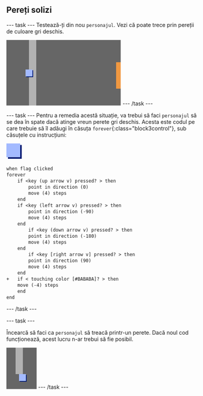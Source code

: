 ## Pereți solizi

\--- task \--- Testează-ți din nou `personajul`. Vezi că poate trece prin pereții de culoare gri deschis.

![captură de ecran](images/world-walls.png) \--- /task \---

\--- task \--- Pentru a remedia acestă situație, va trebui să faci `personajul` să se dea în spate dacă atinge vreun perete gri deschis. Acesta este codul pe care trebuie să îl adăugi în căsuța `forever`{:class="block3control"}, sub căsuțele cu instrucțiuni:

![personaj](images/player.png)

```blocks3
when flag clicked
forever
    if <key (up arrow v) pressed? > then
        point in direction (0)
        move (4) steps
    end
    if <key (left arrow v) pressed? > then
        point in direction (-90)
        move (4) steps
    end
        if <key (down arrow v) pressed? > then
        point in direction (-180)
        move (4) steps
    end
        if <key [right arrow v] pressed? > then
        point in direction (90)
        move (4) steps
    end
+   if < touching color [#BABABA]? > then
    move (-4) steps
    end
end
```

\--- /task \---

\--- task \---

Încearcă să faci ca `personajul` să treacă printr-un perete. Dacă noul cod funcționează, acest lucru n-ar trebui să fie posibil.

![captură de ecran](images/world-walls-test.png) \--- /task \---